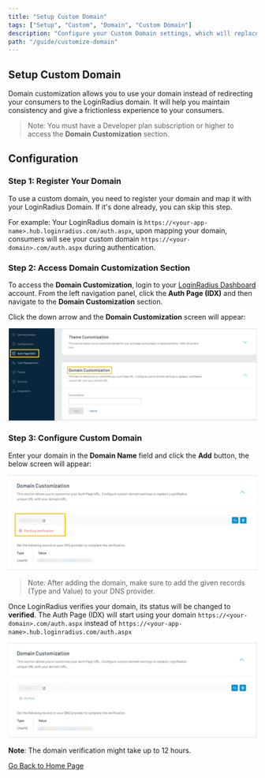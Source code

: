 ```yaml
---
title: "Setup Custom Domain"
tags: ["Setup", "Custom", "Domain", "Custom Domain"]
description: "Configure your Custom Domain settings, which will replace LoginRadius unique URL with your customized unique domain URL."
path: "/guide/customize-domain"
---
```


## Setup Custom Domain

Domain customization allows you to use your domain instead of redirecting your consumers to the LoginRadius domain. It will help you maintain consistency and give a frictionless experience to your consumers.

> Note: You must have a Developer plan subscription or higher to access the **Domain Customization** section.


## Configuration

### Step 1: Register Your Domain

To use a custom domain, you need to register your domain and map it with your LoginRadius Domain. If it's done already, you can skip this step.

For example: Your LoginRadius domain is `https://<your-app-name>.hub.loginradius.com/auth.aspx`, upon mapping your domain, consumers will see your custom domain `https://<your-domain>.com/auth.aspx` during authentication.


### Step 2: Access Domain Customization Section

To access the **Domain Customization**, login to your [LoginRadius Dashboard](https://dashboard.loginradius.com/dashboard) account. From the left navigation panel, click the **Auth Page (IDX)** and then navigate to the **Domain Customization** section. 

Click the down arrow and the **Domain Customization** screen will appear:


<img src="images/domaincustomization1.png" alt="Domain Customization" />


### Step 3: Configure Custom Domain

Enter your domain in the **Domain Name** field and click the **Add** button, the below screen will appear:


<img src="images/pendingverification1.png" alt="Add Domain" />


> Note: After adding the domain, make sure to add the given records (Type and Value) to your DNS provider.

Once LoginRadius verifies your domain, its status will be changed to **verified**. The Auth Page (IDX) will start using your domain `https://<your-domain>.com/auth.aspx` instead of `https://<your-app-name>.hub.loginradius.com/auth.aspx`



<img src="images/verificationsuccess.png" alt="Custom Domain Status" />

**Note**: The domain verification might take up to 12 hours.


[Go Back to Home Page](https://lr-developer-docs.netlify.app)
